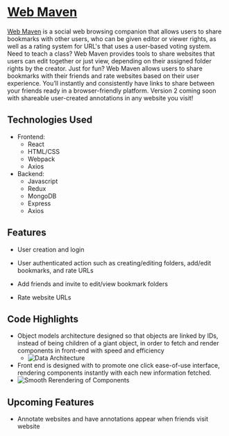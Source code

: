 # [Web Maven](https://github.com/kv2461/web-maven)

 
 
[Web Maven](https://github.com/kv2461/web-maven) is a social web browsing companion that allows users to share bookmarks with other users, who can be given editor or viewer rights, as well as a rating system for URL's that uses a user-based voting system.
Need to teach a class? Web Maven provides tools to share websites that users can edit together or just view, depending on their assigned folder rights by the creator. 
Just for fun? Web Maven allows users to share bookmarks with their friends and rate websites based on their user experience.
You’ll instantly and consistently have links to share between your friends ready in a browser-friendly platform. Version 2 coming soon with shareable user-created annotations in any website you visit!
 
 ## Technologies Used
   * Frontend:
     * React
     * HTML/CSS
     * Webpack
     * Axios
   * Backend:
     * Javascript
     * Redux
     * MongoDB
     * Express
     * Axios
   
## Features
  * User creation and login
<!--     * ![login](https://login.gif) -->
* User authenticated action such as creating/editing folders, add/edit bookmarks, and rate URLs
<!--     * ![login](https://login.gif) -->
* Add friends and invite to edit/view bookmark folders
<!--     * ![login](https://login.gif) -->
* Rate website URLs
<!--     * ![login](https://login.gif) -->

 
## Code Highlights
  * Object models architecture designed so that objects are linked by IDs, instead of being children of a giant object, in order to fetch and render components in front-end with speed and efficiency
    * ![Data Architecture](https://user.png)
  * Front end is designed with to promote one click ease-of-use interface, rendering components instantly with each new information fetched.
  * ![Smooth Rerendering of Components](https://user.png)

 
 ## Upcoming Features
   * Annotate websites and have annotations appear when friends visit website


